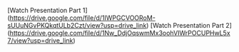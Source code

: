 [Watch Presentation Part 1] (https://drive.google.com/file/d/1IWPGCVOORoM-sUUuNGvPKQkqtULb2Czt/view?usp=drive_link)
[Watch Presentation Part 2] (https://drive.google.com/file/d/1Nw_DdjOqswmMx3oohVIWrPOCUPHwL5x7/view?usp=drive_link)

